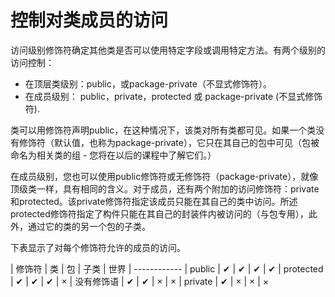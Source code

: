# 控制对类成员的访问

访问级别修饰符确定其他类是否可以使用特定字段或调用特定方法。有两个级别的访问控制：

* 在顶层类级别：public，或package-private（不显式修饰符）。
* 在成员级别： public，private，protected 或 package-private (不显式修饰符).

类可以用修饰符声明public，在这种情况下，该类对所有类都可见。如果一个类没有修饰符（默认值，也称为package-private），它只在其自己的包中可见（包被命名为相关类的组 - 您将在以后的课程中了解它们。）

在成员级别，您也可以使用public修饰符或无修饰符（package-private），就像顶级类一样，具有相同的含义。对于成员，还有两个附加的访问修饰符：private和protected。该private修饰符指定该成员只能在其自己的类中访问。所述protected修饰符指定了构件只能在其自己的封装件内被访问的（与包专用），此外，通过它的类的另一个包的子类。

下表显示了对每个修饰符允许的成员的访问。

| 修饰符        | 类	| 包	| 子类	| 世界
| ------------
| public	| ✔	| ✔	| ✔	| ✔
| protected	| ✔	| ✔	| ✔	| ×
| 没有修饰语	| ✔	| ✔	| ×	| ×
| private	| ✔	| ×	| ×	| ×
